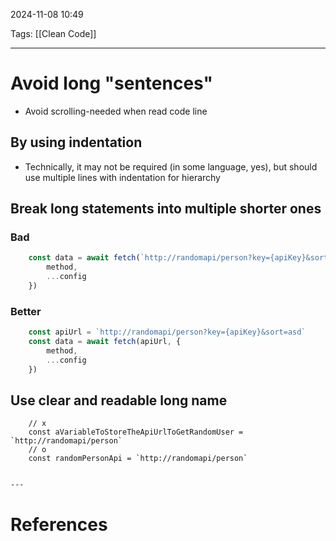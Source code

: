 2024-11-08 10:49

Tags: [[Clean Code]] 

---

# Avoid long "sentences"
- Avoid scrolling-needed when read code line
## By using indentation
- Technically, it may not be required (in some language, yes), but should use multiple lines with indentation for hierarchy
## Break long statements into multiple shorter ones
### Bad
```js
	const data = await fetch(`http://randomapi/person?key={apiKey}&sort=asd`, {
		method,
		...config
	})
```
### Better
```js
	const apiUrl = `http://randomapi/person?key={apiKey}&sort=asd`
	const data = await fetch(apiUrl, {
		method,
		...config
	})
```
## Use clear and readable long name
```
	// x
	const aVariableToStoreTheApiUrlToGetRandomUser = `http://randomapi/person`
	// o
	const randomPersonApi = `http://randomapi/person`


---
```

# References